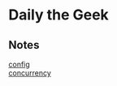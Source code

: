 # Daily the Geek

## Notes
[config](https://github.com/JadenLiuu/Tilpy/blob/main/config/NOTE.md "Config") \
[concurrency](https://github.com/JadenLiuu/Tilpy/blob/main/concurrency/NOTE.md "Concurrency")